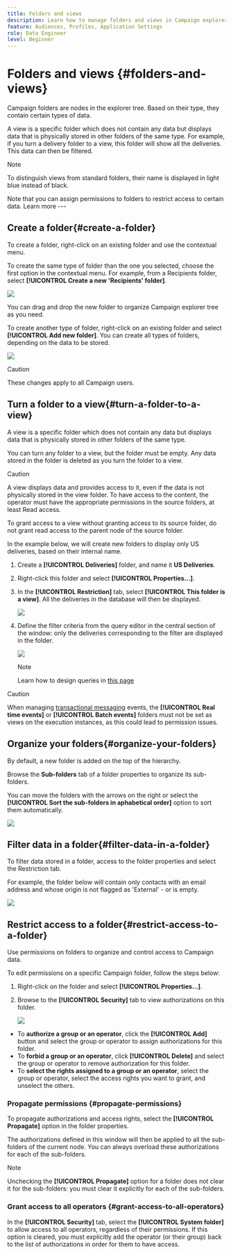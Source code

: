 ```yaml
---
title: Folders and views
description: Learn how to manage folders and views in Campaign explorer
feature: Audiences, Profiles, Application Settings
role: Data Engineer
level: Beginner
---
```

# Folders and views {#folders-and-views}

Campaign folders are nodes in the explorer tree. Based on their type, they contain certain types of data.

A view is a specific folder which does not contain any data but displays data that is physically stored in other folders of the same type. For example, if you turn a delivery folder to a view, this folder will show all the deliveries. This data can then be filtered.


>[!NOTE]
>To distinguish views from standard folders, their name is displayed in light blue instead of black.
>

Note that you can assign permissions to folders to restrict access to certain data. Learn more ---


## Create a folder{#create-a-folder}

To create a folder, right-click on an existing folder and use the contextual menu.

To create the same type of folder than the one you selected, choose the first option in the contextual menu. For example, from a Recipients folder, select **[!UICONTROL Create a new 'Recipients' folder]**.

![](assets/create-recipient-folder.png)

You can drag and drop the new folder to organize Campaign explorer tree as you need.

To create another type of folder, right-click on an existing folder and select **[!UICONTROL Add new folder]**. You can create all types of folders, depending on the data to be stored.

![](assets/add-new-folder.png)

>[!CAUTION]
>These changes apply to all Campaign users.
>

## Turn a folder to a view{#turn-a-folder-to-a-view}

A view is a specific folder which does not contain any data but displays data that is physically stored in other folders of the same type.

You can turn any folder to a view, but the folder must be empty. Any data stored in the folder is deleted as you turn the folder to a view.

>[!CAUTION]
>
>A view displays data and provides access to it, even if the data is not physically stored in the view folder. To have access to the content, the operator must have the appropriate permissions in the source folders, at least Read access.  
>
>To grant access to a view without granting access to its source folder, do not grant read access to the parent node of the source folder.

In the example below, we will create new folders to display only US deliveries, based on their internal name.

1. Create a **[!UICONTROL Deliveries]** folder, and name it **US Deliveries**.
1. Right-click this folder and select **[!UICONTROL Properties...]**.
1. In the **[!UICONTROL Restriction]** tab, select **[!UICONTROL This folder is a view]**. All the deliveries in the database will then be displayed.

   ![](assets/this-folder-is-a-view.png)
    
1. Define the filter criteria from the query editor in the central section of the window: only the deliveries corresponding to the filter are displayed in the folder.

   ![](assets/filter-view.png)

   >[!NOTE]
   >
   >Learn how to design queries in [this page](create-filters.md#advanced-filters)


>[!CAUTION]
>
>When managing [transactional messaging](../send/transactional.md) events, the **[!UICONTROL Real time events]** or **[!UICONTROL Batch events]** folders must not be set as views on the execution instances, as this could lead to permission issues.

## Organize your folders{#organize-your-folders}

By default, a new folder is added on the top of the hierarchy.

Browse the **Sub-folders** tab of a folder properties to organize its sub-folders.

You can move the folders with the arrows on the right or select the **[!UICONTROL Sort the sub-folders in aphabetical order]** option to sort them automatically.

![](assets/sort-folders.png)


## Filter data in a folder{#filter-data-in-a-folder}

To filter data stored in a folder, access to the folder properties and select the Restriction tab.

For example, the folder below will contain only contacts with an email address and whose origin is not flagged as 'External' - or is empty.

![](assets/add-a-filter-to-a-folder.png)


## Restrict access to a folder{#restrict-access-to-a-folder}

Use permissions on folders to organize and control access to Campaign data.

To edit permissions on a specific Campaign folder, follow the steps below:

1. Right-click on the folder and select **[!UICONTROL Properties...]**.
1. Browse to the **[!UICONTROL Security]** tab to view authorizations on this folder.

    ![](assets/folder-permissions.png)

* To **authorize a group or an operator**, click the **[!UICONTROL Add]** button and select the group or operator to assign authorizations for this folder.
* To **forbid a group or an operator**, click **[!UICONTROL Delete]** and select the group or operator to remove authorization for this folder.
* To **select the rights assigned to a group or an operator**, select the group or operator, select the access rights you want to grant, and unselect the others.

### Propagate permissions {#propagate-permissions}

To propagate authorizations and access rights, select the **[!UICONTROL Propagate]** option in the folder properties.

The authorizations defined in this window will then be applied to all the sub-folders of the current node. You can always overload these authorizations for each of the sub-folders.

>[!NOTE]
>
>Unchecking the **[!UICONTROL Propagate]** option for a folder does not clear it for the sub-folders: you must clear it explicitly for each of the sub-folders.

### Grant access to all operators {#grant-access-to-all-operators}

In the **[!UICONTROL Security]** tab, select the **[!UICONTROL System folder]** to allow access to all operators, regardless of their permissions. If this option is cleared, you must explicitly add the operator (or their group) back to the list of authorizations in order for them to have access.



